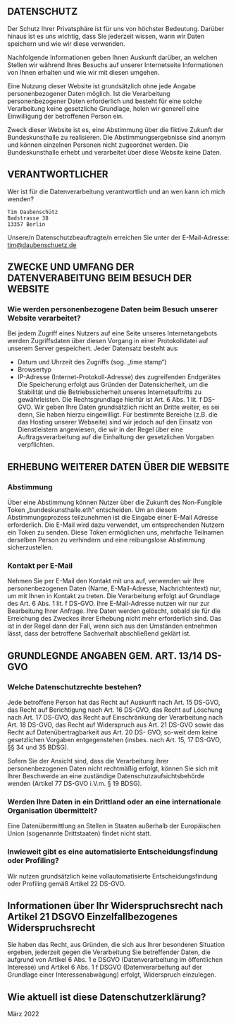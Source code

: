 ## DATENSCHUTZ

Der Schutz Ihrer Privatsphäre ist für uns von höchster Bedeutung. Darüber
hinaus ist es uns wichtig, dass Sie jederzeit wissen, wann wir Daten speichern
und wie wir diese verwenden.

Nachfolgende Informationen geben Ihnen Auskunft darüber, an welchen Stellen wir
während Ihres Besuchs auf unserer Internetseite Informationen von Ihnen
erhalten und wie wir mit diesen umgehen.

Eine Nutzung dieser Website ist grundsätzlich ohne jede Angabe
personenbezogener Daten möglich. Ist die Verarbeitung personenbezogener Daten
erforderlich und besteht für eine solche Verarbeitung keine gesetzliche
Grundlage, holen wir generell eine Einwilligung der betroffenen Person ein.

Zweck dieser Website ist es, eine Abstimmung über die fiktive Zukunft der
Bundeskunsthalle zu realisieren. Die Abstimmungsergebnisse sind anonym und
können einzelnen Personen nicht zugeordnet werden. Die Bundeskunsthalle erhebt
und verarbeitet über diese Website keine Daten.

## VERANTWORTLICHER

Wer ist für die Datenverarbeitung verantwortlich und an wen kann ich mich wenden?

```
Tim Daubenschütz
Badstrasse 38
13357 Berlin
```

Unsere/n Datenschutzbeauftragte/n erreichen Sie unter der E-Mail-Adresse:
tim@daubenschuetz.de

## ZWECKE UND UMFANG DER DATENVERABEITUNG BEIM BESUCH DER WEBSITE

### Wie werden personenbezogene Daten beim Besuch unserer Website verarbeitet?

Bei jedem Zugriff eines Nutzers auf eine Seite unseres Internetangebots werden
Zugriffsdaten über diesen Vorgang in einer Protokolldatei auf unserem Server
gespeichert. Jeder Datensatz besteht aus:

- Datum und Uhrzeit des Zugriffs (sog. „time stamp“)
- Browsertyp
- IP-Adresse (Internet-Protokoll-Adresse) des zugreifenden Endgerätes Die
  Speicherung erfolgt aus Gründen der Datensicherheit, um die Stabilität und
  die Betriebssicherheit unseres Internetauftritts zu gewährleisten. Die
  Rechtsgrundlage hierfür ist Art. 6 Abs. 1 lit. f DS-GVO. Wir geben Ihre
  Daten grundsätzlich nicht an Dritte weiter, es sei denn, Sie haben hierzu
  eingewilligt. Für bestimmte Bereiche (z.B. die das Hosting unserer Webseite)
  sind wir jedoch auf den Einsatz von Dienstleistern angewiesen, die wir in der
  Regel über eine Auftragsverarbeitung auf die Einhaltung der gesetzlichen
  Vorgaben verpflichten.

## ERHEBUNG WEITERER DATEN ÜBER DIE WEBSITE

### Abstimmung

Über eine Abstimmung können Nutzer über die Zukunft des Non-Fungible Token
„bundeskunsthalle.eth“ entscheiden. Um an diesem Abstimmungsprozess
teilzunehmen ist die Eingabe einer E-Mail Adresse erforderlich. Die E-Mail wird
dazu verwendet, um entsprechenden Nutzern ein Token zu senden. Diese Token
ermöglichen uns, mehrfache Teilnamen derselben Person zu verhindern und eine
reibungslose Abstimmung sicherzustellen.

### Kontakt per E-Mail

Nehmen Sie per E-Mail den Kontakt mit uns auf, verwenden wir Ihre
personenbezogenen Daten (Name, E-Mail-Adresse, Nachrichtentext) nur, um mit
Ihnen in Kontakt zu treten. Die Verarbeitung erfolgt auf Grundlage des Art. 6
Abs. 1 lit. f DS-GVO. Ihre E-Mail-Adresse nutzen wir nur zur Bearbeitung Ihrer
Anfrage. Ihre Daten werden gelöscht, sobald sie für die Erreichung des Zweckes
ihrer Erhebung nicht mehr erforderlich sind. Das ist in der Regel dann der
Fall, wenn sich aus den Umständen entnehmen lässt, dass der betroffene
Sachverhalt abschließend geklärt ist.

## GRUNDLEGNDE ANGABEN GEM. ART. 13/14 DS-GVO

### Welche Datenschutzrechte bestehen?

Jede betroffene Person hat das Recht auf Auskunft nach Art. 15 DS-GVO, das
Recht auf Berichtigung nach Art. 16 DS-GVO, das Recht auf Löschung nach Art. 17
DS-GVO, das Recht auf Einschränkung der Verarbeitung nach Art. 18 DS-GVO, das
Recht auf Widerspruch aus Art. 21 DS-GVO sowie das Recht auf
Datenübertragbarkeit aus Art. 20 DS- GVO, so-weit dem keine gesetzlichen
Vorgaben entgegenstehen (insbes. nach Art. 15, 17 DS-GVO, §§ 34 und 35 BDSG).

Sofern Sie der Ansicht sind, dass die Verarbeitung ihrer personenbezogenen
Daten nicht rechtmäßig erfolgt, können Sie sich mit Ihrer Beschwerde an eine
zuständige Datenschutzaufsichtsbehörde wenden (Artikel 77 DS-GVO i.V.m. § 19
BDSG).

### Werden Ihre Daten in ein Drittland oder an eine internationale Organisation übermittelt?

Eine Datenübermittlung an Stellen in Staaten außerhalb der Europäischen Union
(sogenannte Drittstaaten) findet nicht statt.

### Inwieweit gibt es eine automatisierte Entscheidungsfindung oder Profiling?

Wir nutzen grundsätzlich keine vollautomatisierte Entscheidungsfindung oder Profiling
gemäß Artikel 22 DS-GVO.

## Informationen über Ihr Widerspruchsrecht nach Artikel 21 DSGVO Einzelfallbezogenes Widerspruchsrecht

Sie haben das Recht, aus Gründen, die sich aus Ihrer besonderen Situation
ergeben, jederzeit gegen die Verarbeitung Sie betreffender Daten, die aufgrund
von Artikel 6 Abs. 1 e DSGVO (Datenverarbeitung im öffentlichen Interesse) und
Artikel 6 Abs. 1 f DSGVO (Datenverarbeitung auf der Grundlage einer
Interessenabwägung) erfolgt, Widerspruch einzulegen.

## Wie aktuell ist diese Datenschutzerklärung?

März 2022
